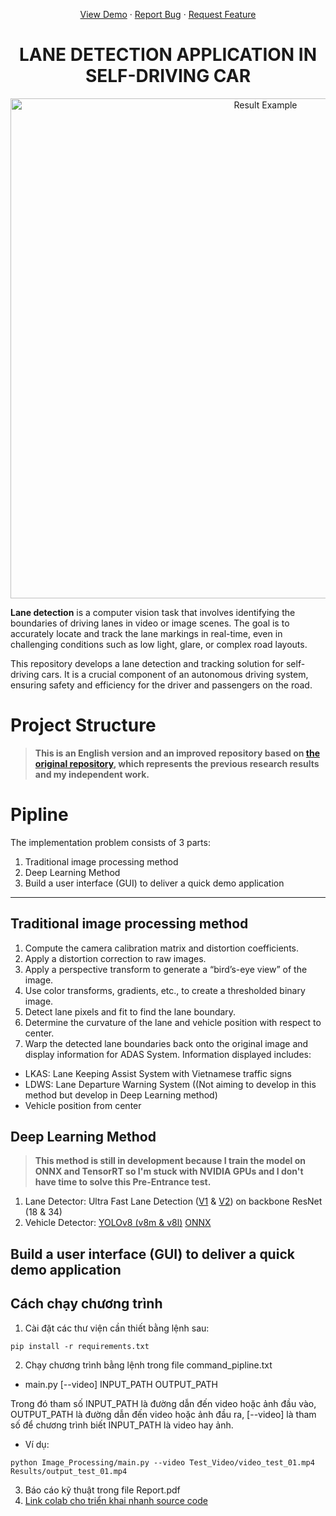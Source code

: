 <a name="readme-top"></a>
<div align="center">
  <p align="center">
    <a href="https://www.youtube.com/channel/UCKaMI0RBxF26f6j0Q8RRyTw">View Demo</a>
    ·
    <a href="https://github.com/nqkhanh2002/CinnamonBootcamp2023_PreEntrace/issues">Report Bug</a>
    ·
    <a href="https://github.com/nqkhanh2002/CinnamonBootcamp2023_PreEntrace/pulls">Request Feature</a>
  </p>
</div>

<h1 align="center">LANE DETECTION APPLICATION IN SELF-DRIVING CAR</h1>

<div align="center">
  <img src="intro.gif" alt="Result Example" width="800px">
</div>

**Lane detection** is a computer vision task that involves identifying the boundaries of driving lanes in video or image scenes. The goal is to accurately locate and track the lane markings in real-time, even in challenging conditions such as low light, glare, or complex road layouts.

This repository develops a lane detection and tracking solution for self-driving cars. It is a crucial component of an autonomous driving system, ensuring safety and efficiency for the driver and passengers on the road.

# Project Structure
> **This is an English version and an improved repository based on [the original repository](https://github.com/nqkhanh2002/Lane-Detection-for-Self-Driving-Cars), which represents the previous research results and my independent work.**

# Pipline
The implementation problem consists of 3 parts:
1. Traditional image processing method
2. Deep Learning Method
3. Build a user interface (GUI) to deliver a quick demo application
------- 
## Traditional image processing method
1. Compute the camera calibration matrix and distortion coefficients.
2. Apply a distortion correction to raw images.
3. Apply a perspective transform to generate a “bird’s-eye view” of the image.
4. Use color transforms, gradients, etc., to create a thresholded binary image.
5. Detect lane pixels and fit to find the lane boundary.
6. Determine the curvature of the lane and vehicle position with respect to center.
7. Warp the detected lane boundaries back onto the original image and display information for ADAS System. Information displayed includes:
* LKAS: Lane Keeping Assist System with Vietnamese traffic signs
* LDWS: Lane Departure Warning System ((Not aiming to develop in this method but develop in Deep Learning method)
* Vehicle position from center
## Deep Learning Method
> **This method is still in development because I train the model on ONNX and TensorRT so I'm stuck with NVIDIA GPUs and I don't have time to solve this Pre-Entrance test.**
1. Lane Detector: Ultra Fast Lane Detection ([V1](https://github.com/cfzd/Ultra-Fast-Lane-Detection) & [V2](https://github.com/cfzd/Ultra-Fast-Lane-Detection-v2)) on backbone ResNet (18 & 34)
2. Vehicle Detector: [YOLOv8 (v8m & v8l)](https://github.com/ultralytics/ultralytics) [ONNX](https://github.com/ibaiGorordo/ONNX-YOLOv8-Object-Detection) 
## Build a user interface (GUI) to deliver a quick demo application

## Cách chạy chương trình
1. Cài đặt các thư viện cần thiết bằng lệnh sau:
```
pip install -r requirements.txt
```
2. Chạy chương trình bằng lệnh trong file command_pipline.txt
- main.py [--video] INPUT_PATH OUTPUT_PATH 

Trong đó tham số INPUT_PATH là đường dẫn đến video hoặc ảnh đầu vào, OUTPUT_PATH là đường dẫn đến video hoặc ảnh đầu ra, [--video] là tham số để chương trình biết INPUT_PATH là video hay ảnh.
- Ví dụ:
```
python Image_Processing/main.py --video Test_Video/video_test_01.mp4 Results/output_test_01.mp4
```
3. Báo cáo kỹ thuật trong file Report.pdf
4. [Link colab cho triển khai nhanh source code](https://colab.research.google.com/drive/1ymFbIRuQhlgN0u20zoaH9lyR3gm5emF0?usp=sharing)
